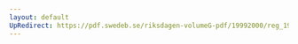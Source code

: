 ```yaml
---
layout: default
UpRedirect: https://pdf.swedeb.se/riksdagen-volumeG-pdf/19992000/reg_19992000/reg_19992000_0406.pdf
---
```

